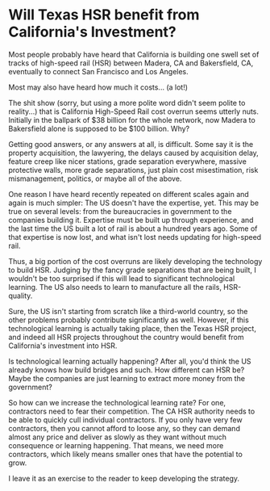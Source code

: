 # Will Texas HSR benefit from California's Investment?

Most people probably have heard that California is building one swell set of
tracks of high-speed rail (HSR) between Madera, CA and Bakersfield, CA,
eventually to connect San Francisco and Los Angeles.

Most may also have heard how much it costs... (a lot!)

The shit show (sorry, but using a more polite word didn't seem polite to
reality...) that is California High-Speed Rail cost overrun seems utterly nuts.
Initially in the ballpark of $38 billion for the whole network, now Madera to
Bakersfield alone is supposed to be $100 billion. Why?

Getting good answers, or any answers at all, is difficult. Some say it is the
property acquisition, the lawyering, the delays caused by acquisition delay,
feature creep like nicer stations, grade separation everywhere, massive
protective walls, more grade separations, just plain cost misestimation, risk
mismanagement, politics, or maybe all of the above.

One reason I have heard recently repeated on different scales again and again
is much simpler: The US doesn't have the expertise, yet. This may be true on
several levels: from the bureaucracies in government to the companies building
it. Expertise must be built up through experience, and the last time the US
built a lot of rail is about a hundred years ago. Some of that expertise is now
lost, and what isn't lost needs updating for high-speed rail.

Thus, a big portion of the cost overruns are likely developing the technology
to build HSR. Judging by the fancy grade separations that are being built, I
wouldn't be too surprised if this will lead to significant technological
learning. The US also needs to learn to manufacture all the rails, HSR-quality.

Sure, the US isn't starting from scratch like a third-world country, so the
other problems probably contribute significantly as well. However, if this
technological learning is actually taking place, then the Texas HSR project, and
indeed all HSR projects throughout the country would benefit from California's
investment into HSR.

Is technological learning actually happening? After all, you'd think the US
already knows how build bridges and such. How different can HSR be? Maybe the
companies are just learning to extract more money from the government?

So how can we increase the technological learning rate? For one, contractors
need to fear their competition. The CA HSR authority needs to be able to
quickly cull individual contractors. If you only have very few contractors,
then you cannot afford to loose any, so they can demand almost any price and
deliver as slowly as they want without much consequence or learning happening.
That means, we need more contractors, which likely means smaller ones that have
the potential to grow.

I leave it as an exercise to the reader to keep developing the strategy.
